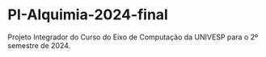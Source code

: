 # PI-Alquimia-2024-final
Projeto Integrador do Curso do Eixo de Computação da UNIVESP para o 2º semestre de 2024.
